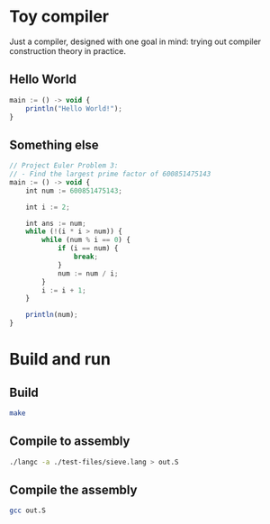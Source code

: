 # Toy compiler

Just a compiler, designed with one goal in mind: trying out compiler construction theory in practice.

## Hello World

```ts
main := () -> void {
    println("Hello World!");
}
```

## Something else

```ts
// Project Euler Problem 3: 
// - Find the largest prime factor of 600851475143
main := () -> void {
    int num := 600851475143;

    int i := 2;

    int ans := num;
    while (!(i * i > num)) {
        while (num % i == 0) {
            if (i == num) {
                break;
            }
            num := num / i;
        }
        i := i + 1;
    }

    println(num);
}
```

# Build and run

## Build
```bash
make
```

## Compile to assembly
```bash
./langc -a ./test-files/sieve.lang > out.S
```

## Compile the assembly

```bash
gcc out.S
```
